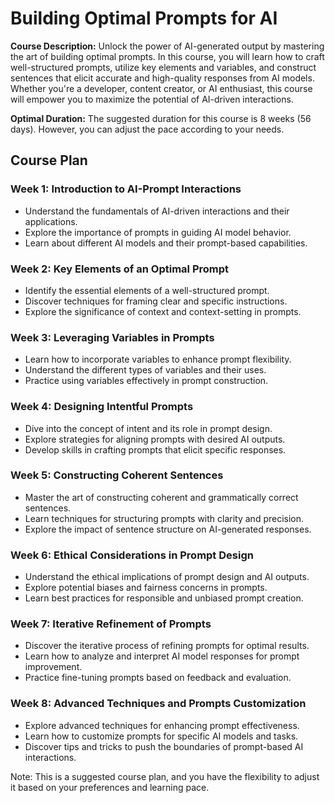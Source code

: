 # Building Optimal Prompts for AI

**Course Description:** Unlock the power of AI-generated output by mastering the art of building optimal prompts. In this course, you will learn how to craft well-structured prompts, utilize key elements and variables, and construct sentences that elicit accurate and high-quality responses from AI models. Whether you're a developer, content creator, or AI enthusiast, this course will empower you to maximize the potential of AI-driven interactions.

**Optimal Duration:** The suggested duration for this course is 8 weeks (56 days). However, you can adjust the pace according to your needs.

## Course Plan

### **Week 1: Introduction to AI-Prompt Interactions**

- Understand the fundamentals of AI-driven interactions and their applications.
- Explore the importance of prompts in guiding AI model behavior.
- Learn about different AI models and their prompt-based capabilities.

### **Week 2: Key Elements of an Optimal Prompt**

- Identify the essential elements of a well-structured prompt.
- Discover techniques for framing clear and specific instructions.
- Explore the significance of context and context-setting in prompts.

### **Week 3: Leveraging Variables in Prompts**

- Learn how to incorporate variables to enhance prompt flexibility.
- Understand the different types of variables and their uses.
- Practice using variables effectively in prompt construction.

### **Week 4: Designing Intentful Prompts**

- Dive into the concept of intent and its role in prompt design.
- Explore strategies for aligning prompts with desired AI outputs.
- Develop skills in crafting prompts that elicit specific responses.

### **Week 5: Constructing Coherent Sentences**

- Master the art of constructing coherent and grammatically correct sentences.
- Learn techniques for structuring prompts with clarity and precision.
- Explore the impact of sentence structure on AI-generated responses.

### **Week 6: Ethical Considerations in Prompt Design**

- Understand the ethical implications of prompt design and AI outputs.
- Explore potential biases and fairness concerns in prompts.
- Learn best practices for responsible and unbiased prompt creation.

### **Week 7: Iterative Refinement of Prompts**

- Discover the iterative process of refining prompts for optimal results.
- Learn how to analyze and interpret AI model responses for prompt improvement.
- Practice fine-tuning prompts based on feedback and evaluation.

### **Week 8: Advanced Techniques and Prompts Customization**

- Explore advanced techniques for enhancing prompt effectiveness.
- Learn how to customize prompts for specific AI models and tasks.
- Discover tips and tricks to push the boundaries of prompt-based AI interactions.

Note: This is a suggested course plan, and you have the flexibility to adjust it based on your preferences and learning pace.
